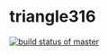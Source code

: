 # triangle316
[![build status of master](https://app.travis-ci.com/mahnoornizam/triangle316.svg?branch=master)](https://app.travis-ci.com/mahnoornizam/triangle316)
